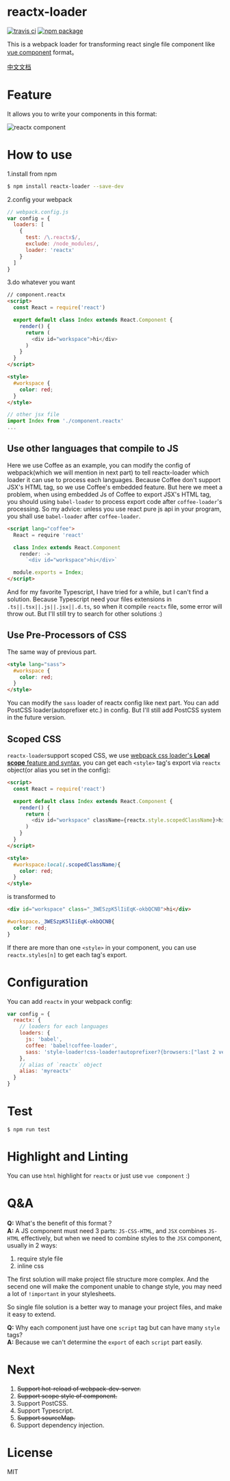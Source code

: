 # reactx-loader

[![travis ci](https://travis-ci.org/sekaiamber/reactx-loader.svg)](https://travis-ci.org/sekaiamber/reactx-loader) [![npm package](https://img.shields.io/npm/v/reactx-loader.svg?maxAge=2592000)](https://www.npmjs.com/package/reactx-loader)


This is a webpack loader for transforming react single file component like [vue component](http://cn.vuejs.org/v2/guide/single-file-components.html) format。

[中文文档](https://github.com/sekaiamber/reactx-loader/blob/master/README.zh-cn.md)

# Feature

It allows you to write your components in this format:

![reactx component](https://raw.githubusercontent.com/sekaiamber/reactx-loader/master/doc/reactx-loader.jpg)


# How to use

1.install from npm

```bash
$ npm install reactx-loader --save-dev
```
2.config your webpack

```javascript
// webpack.config.js
var config = {
  loaders: [
    {
      test: /\.reactx$/,
      exclude: /node_modules/,
      loader: 'reactx'
    }
  ]
}
```

3.do whatever you want

```html
// component.reactx
<script>
  const React = require('react')

  export default class Index extends React.Component {
    render() {
      return (
        <div id="workspace">hi</div>
      )
    }
  }
</script>

<style>
  #workspace {
    color: red;
  }
</style>
```

```javascript
// other jsx file
import Index from './component.reactx'
...
```

## Use other languages that compile to JS 

Here we use Coffee as an example, you can modify the config of webpack(which we will mention in next part) to tell reactx-loader which loader it can use to process each languages. Because Coffee don't support JSX's HTML tag, so we use Coffee's embedded feature. But here we meet a problem, when using embedded Js of Coffee to export JSX's HTML tag, you should using `babel-loader` to process export code after `coffee-loader`'s processing. So my advice: unless you use react pure js api in your program, you shall use `babel-loader` after `coffee-loader`.

```html
<script lang="coffee">
  React = require 'react'

  class Index extends React.Component
    render: ->
      `<div id="workspace">hi</div>`

  module.exports = Index;
</script>
```

And for my favorite Typescript, I have tried for a while, but I can't find a solution. Because Typescript need your files extensions in `.ts||.tsx||.js||.jsx||.d.ts`, so when it compile `reactx` file, some error will throw out. But I'll still try to search for other solutions :)


## Use Pre-Processors of CSS

The same way of previous part.

```html
<style lang="sass">
  #workspace {
    color: red;
  }
</style>
```

You can modify the `sass` loader of reactx config like next part. You can add PostCSS loader(autoprefixer etc.) in config. But I'll still add PostCSS system in the future version.


## Scoped CSS

`reactx-loader`support scoped CSS, we use [webpack css loader's **Local scope** feature and syntax](https://github.com/webpack/css-loader#local-scope), you can get each `<style>` tag's export via `reactx` object(or alias you set in the config):

```html
<script>
  const React = require('react')

  export default class Index extends React.Component {
    render() {
      return (
        <div id="workspace" className={reactx.style.scopedClassName}>hi</div>
      )
    }
  }
</script>

<style>
  #workspace:local(.scopedClassName){
    color: red;
  }
</style>
```

is transformed to

```html
<div id="workspace" class="_3WESzpK5lIiEqK-okbQCNB">hi</div>
```

```css
#workspace._3WESzpK5lIiEqK-okbQCNB{
  color: red;
}
```

If there are more than one `<style>` in your component, you can use `reactx.styles[n]` to get each tag's export.

# Configuration

You can add `reactx` in your webpack config:

```javascript
var config = {
  reactx: {
    // loaders for each languages
    loaders: {
      js: 'babel',
      coffee: 'babel!coffee-loader',
      sass: 'style-loader!css-loader!autoprefixer?{browsers:["last 2 version", "> 1%"]}!sass'
    },
    // alias of `reactx` object
    alias: 'myreactx'
  }
}
```

# Test

```
$ npm run test
```

# Highlight and Linting

You can use `html` highlight for `reactx` or just use `vue component` :)

# Q&A
**Q:** What's the benefit of this format？  
**A:** A JS component must need 3 parts: `JS-CSS-HTML`, and `JSX` combines `JS-HTML` effectively, but when we need to combine styles to the `JSX` component, usually in 2 ways:

1. require style file
2. inline css

The first solution will make project file structure more complex. And the secend one will make the component unable to change style, you may need a lot of `!important` in your stylesheets.

So single file solution is a better way to manage your project files, and make it easy to extend.

**Q:** Why each component just have one `script` tag but can have many `style` tags?  
**A:** Because we can't determine the `export` of each `script` part easily.

# Next

1. ~~Support hot-reload of webpack-dev-server.~~
2. ~~Support scope style of component.~~
3. Support PostCSS.
4. Support Typescript.
5. ~~Support sourceMap.~~
6. Support dependency injection.

# License

MIT
